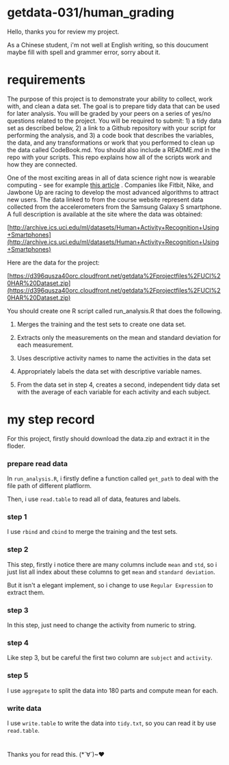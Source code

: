 # getdata-031/human_grading

Hello, thanks you for review my project.

As a Chinese student, i'm not well at English writing, so this doucument maybe fill with spell and grammer error, sorry about it.


# requirements

The purpose of this project is to demonstrate your ability to collect, work with, and clean a data set. The goal is to prepare tidy data that can be used for later analysis. You will be graded by your peers on a series of yes/no questions related to the project. You will be required to submit: 1) a tidy data set as described below, 2) a link to a Github repository with your script for performing the analysis, and 3) a code book that describes the variables, the data, and any transformations or work that you performed to clean up the data called CodeBook.md. You should also include a README.md in the repo with your scripts. This repo explains how all of the scripts work and how they are connected.

One of the most exciting areas in all of data science right now is wearable computing - see for example [this article](http://www.insideactivitytracking.com/data-science-activity-tracking-and-the-battle-for-the-worlds-top-sports-brand/) . Companies like Fitbit, Nike, and Jawbone Up are racing to develop the most advanced algorithms to attract new users. The data linked to from the course website represent data collected from the accelerometers from the Samsung Galaxy S smartphone. A full description is available at the site where the data was obtained:

[http://archive.ics.uci.edu/ml/datasets/Human+Activity+Recognition+Using+Smartphones](http://archive.ics.uci.edu/ml/datasets/Human+Activity+Recognition+Using+Smartphones)

Here are the data for the project:

[https://d396qusza40orc.cloudfront.net/getdata%2Fprojectfiles%2FUCI%20HAR%20Dataset.zip](https://d396qusza40orc.cloudfront.net/getdata%2Fprojectfiles%2FUCI%20HAR%20Dataset.zip)

You should create one R script called run_analysis.R that does the following.

1. Merges the training and the test sets to create one data set.

2. Extracts only the measurements on the mean and standard deviation for each measurement.

3. Uses descriptive activity names to name the activities in the data set

4. Appropriately labels the data set with descriptive variable names.

5. From the data set in step 4, creates a second, independent tidy data set with the average of each variable for each activity and each subject.


# my step record

For this project, firstly should download the data.zip and extract it in the floder.

### prepare read data

In `run_analysis.R`, i firstly define a function called `get_path` to deal with the file path of different platflorm.

Then, i use `read.table` to read all of data, features and labels.

### step 1

I use `rbind` and `cbind` to merge the training and the test sets.

### step 2

This step, firstly i notice there are many columns include `mean` and `std`, so i just list all index about these columns to get `mean` and `standard deviation`.

But it isn't a elegant implement, so i change to use `Regular Expression` to extract them.

### step 3

In this step, just need to change the activity from numeric to string.

### step 4

Like step 3, but be careful the first two column are `subject` and `activity`.

### step 5

I use `aggregate` to split the data into 180 parts and compute mean for each.

### write data

I use `write.table` to write the data into `tidy.txt`, so you can read it by use `read.table`.


# 

Thanks you for read this. (*´∀`)~♥
